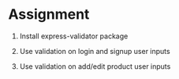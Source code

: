 # Assignment

1. Install express-validator package

2. Use validation on login and signup user inputs

3. Use validation on add/edit product user inputs
